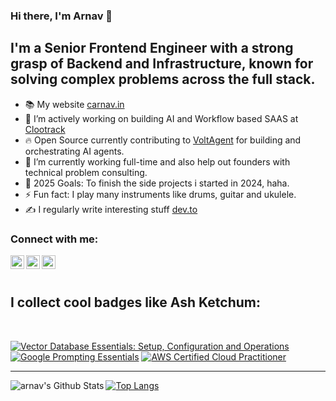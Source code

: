 ### Hi there, I'm Arnav  👋
## I'm a Senior Frontend Engineer with a strong grasp of Backend and Infrastructure, known for solving complex problems across the full stack.

- 📚 My website [carnav.in](https://www.carnav.in/)
- 🔭 I’m actively working on building AI and Workflow based SAAS at [Clootrack](https://search.brave.com/search?q=clootrakc&source=desktop)
- 🔥 Open Source currently contributing to [VoltAgent](https://github.com/VoltAgent/voltagent) for building and orchestrating AI agents.
- 🌱 I’m currently working full-time and also help out founders with technical problem consulting.
- 🥅 2025 Goals: To finish the side projects i started in 2024, haha.
- ⚡ Fun fact: I play many instruments like drums, guitar and ukulele.
- ✍️ I regularly write interesting stuff [dev.to](https://dev.to/foxy17)



### Connect with me:

[<img align="left" alt="Arnav | LinkedIn" width="22px" src="https://cdn.jsdelivr.net/npm/simple-icons@v3/icons/linkedin.svg" />][linkedin]
[<img align="left" alt="Arnav | Medium" width="22px" src="https://cdn.jsdelivr.net/npm/simple-icons@v3/icons/medium.svg" />][medium]
[<img align="left" alt="Yesidevelop | Instagram" width="22px" src="https://cdn.jsdelivr.net/npm/simple-icons@v3/icons/instagram.svg" />][personal]

<br />
<br />

## I collect cool badges like Ash Ketchum: 
<br />

<!--START_SECTION:badges-->
[![Vector Database Essentials: Setup, Configuration and Operations](https://images.credly.com/size/110x110/images/43cdb260-3a84-4c59-bc5a-41b2f646dbcf/image.png)](http://www.credly.com/badges/29e44d3b-dc78-4ec6-9968-d2d8e17e880f "Vector Database Essentials: Setup, Configuration and Operations")
[![Google Prompting Essentials](https://images.credly.com/size/110x110/images/c72688c2-f32f-4f34-862d-a13a7c5f6294/blob)](http://www.credly.com/badges/ab3d2080-0440-4e03-8a1e-2feb68b854e5 "Google Prompting Essentials")
[![AWS Certified Cloud Practitioner](https://images.credly.com/size/110x110/images/00634f82-b07f-4bbd-a6bb-53de397fc3a6/image.png)](http://www.credly.com/badges/6aba6be7-755a-4783-bc23-1b0d7306a118 "AWS Certified Cloud Practitioner")
<!--END_SECTION:badges-->

---
<img align="left" alt="arnav's Github Stats" src="https://github-readme-stats.vercel.app/api?username=foxy17&show_icons=true&hide_border=true&count_private=true" />


[![Top Langs](https://github-readme-stats.vercel.app/api/top-langs/?username=foxy17)](https://github.com/foxy17)

[medium]: https://arnav40.medium.com/
[linkedin]: https://www.linkedin.com/in/arnavschauhan/
[personal]:https://www.instagram.com/renegade.mess/



